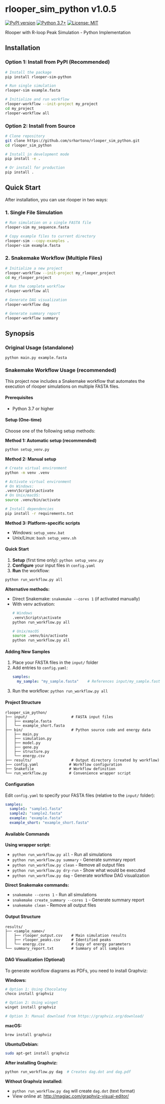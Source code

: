 # rlooper_sim_python v1.0.5

[![PyPI version](https://badge.fury.io/py/rlooper-sim-python.svg)](https://badge.fury.io/py/rlooper-sim-python)
[![Python 3.7+](https://img.shields.io/badge/python-3.7+-blue.svg)](https://www.python.org/downloads/)
[![License: MIT](https://img.shields.io/badge/License-MIT-yellow.svg)](https://opensource.org/licenses/MIT)

Rlooper with R-loop Peak Simulation - Python Implementation

## Installation

### Option 1: Install from PyPI (Recommended)

```bash
# Install the package
pip install rlooper-sim-python

# Run single simulation
rlooper-sim example.fasta

# Initialize and run workflow
rlooper-workflow --init-project my_project
cd my_project
rlooper-workflow all
```

### Option 2: Install from Source

```bash
# Clone repository
git clone https://github.com/srhartono/rlooper_sim_python.git
cd rlooper_sim_python

# Install in development mode
pip install -e .

# Or install for production
pip install .
```

## Quick Start

After installation, you can use rlooper in two ways:

### 1. Single File Simulation
```bash
# Run simulation on a single FASTA file
rlooper-sim my_sequence.fasta

# Copy example files to current directory
rlooper-sim --copy-examples .
rlooper-sim example.fasta
```

### 2. Snakemake Workflow (Multiple Files)
```bash
# Initialize a new project
rlooper-workflow --init-project my_rlooper_project
cd my_rlooper_project

# Run the complete workflow
rlooper-workflow all

# Generate DAG visualization
rlooper-workflow dag

# Generate summary report
rlooper-workflow summary
```

## Synopsis

### Original Usage (standalone)
`python main.py example.fasta`

### Snakemake Workflow Usage (recommended)

This project now includes a Snakemake workflow that automates the execution of rlooper simulations on multiple FASTA files.

#### Prerequisites
- Python 3.7 or higher

#### Setup (One-time)
Choose one of the following setup methods:

**Method 1: Automatic setup (recommended)**
```bash
python setup_venv.py
```

**Method 2: Manual setup**
```bash
# Create virtual environment
python -m venv .venv

# Activate virtual environment
# On Windows:
.venv\Scripts\activate
# On Unix/macOS:
source .venv/bin/activate

# Install dependencies
pip install -r requirements.txt
```

**Method 3: Platform-specific scripts**
- Windows: `setup_venv.bat`
- Unix/Linux: `bash setup_venv.sh`

#### Quick Start
1. **Setup** (first time only): `python setup_venv.py`
2. **Configure** your input files in `config.yaml`
3. **Run** the workflow:

```bash
python run_workflow.py all
```

**Alternative methods:**
- Direct Snakemake: `snakemake --cores 1` (if activated manually)
- With venv activation: 
  ```bash
  # Windows
  .venv\Scripts\activate
  python run_workflow.py all
  
  # Unix/macOS  
  source .venv/bin/activate
  python run_workflow.py all
  ```

#### Adding New Samples
1. Place your FASTA files in the `input/` folder
2. Add entries to `config.yaml`:
   ```yaml
   samples:
     my_sample: "my_sample.fasta"    # References input/my_sample.fasta
   ```
3. Run the workflow: `python run_workflow.py all`

#### Project Structure
```
rlooper_sim_python/
├── input/                    # FASTA input files
│   ├── example.fasta
│   └── example_short.fasta
├── bin/                      # Python source code and energy data
│   ├── main.py
│   ├── simulation.py
│   ├── model.py
│   ├── gene.py
│   ├── structure.py
│   └── energy.csv
├── results/                  # Output directory (created by workflow)
├── config.yaml              # Workflow configuration
├── Snakefile                # Workflow definition
└── run_workflow.py          # Convenience wrapper script
```

#### Configuration
Edit `config.yaml` to specify your FASTA files (relative to the `input/` folder):
```yaml
samples:
  sample1: "sample1.fasta"
  sample2: "sample2.fasta" 
  example: "example.fasta"
  example_short: "example_short.fasta"
```

#### Available Commands

**Using wrapper script:**
- `python run_workflow.py all` - Run all simulations
- `python run_workflow.py summary` - Generate summary report
- `python run_workflow.py clean` - Remove all output files
- `python run_workflow.py dry-run` - Show what would be executed
- `python run_workflow.py dag` - Generate workflow DAG visualization

**Direct Snakemake commands:**
- `snakemake --cores 1` - Run all simulations
- `snakemake create_summary --cores 1` - Generate summary report
- `snakemake clean` - Remove all output files

#### Output Structure
```
results/
├── <sample_name>/
│   ├── rlooper_output.csv    # Main simulation results
│   ├── rlooper_peaks.csv     # Identified peaks
│   └── energy.csv            # Copy of energy parameters
└── summary_report.txt        # Summary of all samples
```

#### DAG Visualization (Optional)

To generate workflow diagrams as PDFs, you need to install Graphviz:

**Windows:**
```bash
# Option 1: Using Chocolatey
choco install graphviz

# Option 2: Using winget
winget install graphviz

# Option 3: Manual download from https://graphviz.org/download/
```

**macOS:**
```bash
brew install graphviz
```

**Ubuntu/Debian:**
```bash
sudo apt-get install graphviz
```

**After installing Graphviz:**
```bash
python run_workflow.py dag  # Creates dag.dot and dag.pdf
```

**Without Graphviz installed:**
- `python run_workflow.py dag` will create `dag.dot` (text format)
- View online at: http://magjac.com/graphviz-visual-editor/

